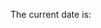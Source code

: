 The current date is: <span id="demo"><script>
var d = new Date();
document.getElementById("demo").innerHTML = d.toDateString();
</script></span>
